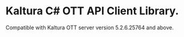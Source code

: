 # Kaltura C# OTT API Client Library.
Compatible with Kaltura OTT server version 5.2.6.25764 and above.
